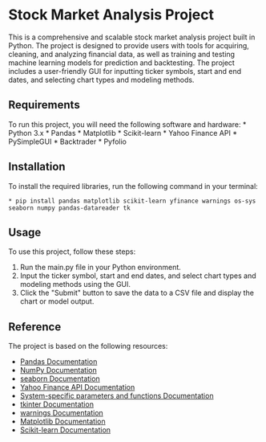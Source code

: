 # Stock Market Analysis Project
This is a comprehensive and scalable stock market analysis project built in Python. The project is designed to provide users with tools for acquiring, cleaning, and analyzing financial data, as well as training and testing machine learning models for prediction and backtesting. The project includes a user-friendly GUI for inputting ticker symbols, start and end dates, and selecting chart types and modeling methods.
## Requirements
To run this project, you will need the following software and hardware:
    * Python 3.x
    * Pandas
    * Matplotlib
    * Scikit-learn
    * Yahoo Finance API
    * PySimpleGUI
    * Backtrader
    * Pyfolio
## Installation
To install the required libraries, run the following command in your terminal:

    * pip install pandas matplotlib scikit-learn yfinance warnings os-sys seaborn numpy pandas-datareader tk

## Usage
To use this project, follow these steps:

1) Run the main.py file in your Python environment.
2) Input the ticker symbol, start and end dates, and select chart types and modeling methods using the GUI.
3) Click the "Submit" button to save the data to a CSV file and display the chart or model output.
## Reference
The project is based on the following resources:

* [Pandas Documentation](https://pandas.pydata.org/docs/)
* [NumPy Documentation](https://numpy.org/doc/)
* [seaborn Documentation](https://seaborn.pydata.org/)
* [Yahoo Finance API Documentation](https://pypi.org/project/yfinance/)
* [System-specific parameters and functions Documentation](https://docs.python.org/3/library/sys.html)
* [tkinter Documentation](https://docs.python.org/3/library/tkinter.html)
* [warnings Documentation](https://docs.python.org/3/library/warnings.html)
* [Matplotlib Documentation](https://matplotlib.org/stable/contents.html)
* [Scikit-learn Documentation](https://scikit-learn.org/stable/documentation.html)
